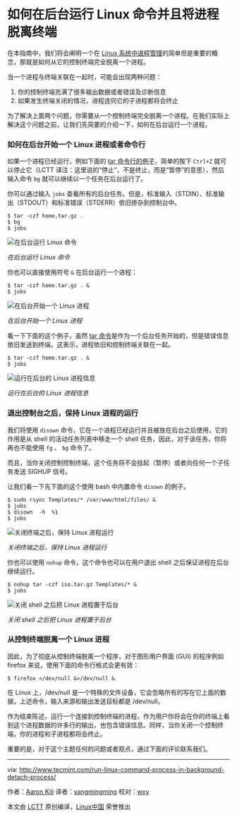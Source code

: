 如何在后台运行 Linux 命令并且将进程脱离终端
=================

在本指南中，我们将会阐明一个在 [Linux 系统中进程管理][8]的简单但是重要的概念，那就是如何从它的控制终端完全脱离一个进程。

当一个进程与终端关联在一起时，可能会出现两种问题：

1. 你的控制终端充满了很多输出数据或者错误及诊断信息
2. 如果发生终端关闭的情况，进程连同它的子进程都将会终止

为了解决上面两个问题，你需要从一个控制终端完全脱离一个进程。在我们实际上解决这个问题之前，让我们先简要的介绍一下，如何在后台运行一个进程。

### 如何在后台开始一个 Linux 进程或者命令行

如果一个进程已经运行，例如下面的 [tar 命令行的例子][7]，简单的按下 `Ctrl+Z` 就可以停止它（LCTT 译注：这里说的“停止”，不是终止，而是“暂停”的意思），然后输入命令 `bg` 就可以继续以一个任务在后台运行了。

你可以通过输入 `jobs` 查看所有的后台任务。但是，标准输入（STDIN）、标准输出（STDOUT）和标准错误（STDERR）依旧掺杂到控制台中。

```
$ tar -czf home.tar.gz .
$ bg
$ jobs

```

![在后台运行 Linux 命令](http://www.tecmint.com/wp-content/uploads/2016/10/Run-Linux-Command-in-Background.png)

*在后台运行 Linux 命令*

你也可以直接使用符号 `&` 在后台运行一个进程：

```
$ tar -czf home.tar.gz . &
$ jobs

```

![在后台开始一个 Linux 进程](http://www.tecmint.com/wp-content/uploads/2016/10/Start-Linux-Process-in-Background.png)

*在后台开始一个 Linux 进程*

看一下下面的这个例子，虽然 [tar 命令][4]是作为一个后台任务开始的，但是错误信息依旧发送到终端，这表示，进程依旧和控制终端关联在一起。

```
$ tar -czf home.tar.gz . &
$ jobs

```

![运行在后台的 Linux 进程信息](http://www.tecmint.com/wp-content/uploads/2016/10/Linux-Process-Running-in-Background-Message.png)

*运行在后台的 Linux 进程信息*

### 退出控制台之后，保持 Linux 进程的运行

我们将使用 `disown` 命令，它在一个进程已经运行并且被放在后台之后使用，它的作用是从 shell 的活动任务列表中移走一个 shell 任务，因此，对于该任务，你将再也不能使用 `fg` 、 `bg` 命令了。

而且，当你关闭控制控制终端，这个任务将不会挂起（暂停）或者向任何一个子任务发送 SIGHUP 信号。

让我们看一下先下面的这个使用 bash 中内置命令 `disown` 的例子。 

```
$ sudo rsync Templates/* /var/www/html/files/ &
$ jobs
$ disown  -h  %1
$ jobs

```

![关闭终端之后，保持 Linux 进程运行](http://www.tecmint.com/wp-content/uploads/2016/10/Keep-Linux-Processes-Running.png)

*关闭终端之后，保持 Linux 进程运行*

你也可以使用 `nohup` 命令，这个命令也可以在用户退出 shell 之后保证进程在后台继续运行。

```
$ nohup tar -czf iso.tar.gz Templates/* &
$ jobs

```

![关闭 shell 之后把 Linux 进程置于后台](http://www.tecmint.com/wp-content/uploads/2016/10/Put-Linux-Process-in-Background.png)

*关闭 shell 之后把 Linux 进程置于后台*

### 从控制终端脱离一个 Linux 进程

因此，为了彻底从控制终端脱离一个程序，对于图形用户界面 (GUI) 的程序例如 firefox 来说，使用下面的命令行格式会更有效：

```
$ firefox </dev/null &>/dev/null &

```

在 Linux 上，/dev/null 是一个特殊的文件设备，它会忽略所有的写在它上面的数据，上述命令，输入来源和输出发送目标都是 /dev/null。

作为结束陈述，运行一个连接到控制终端的进程，作为用户你将会在你的终端上看到这个进程数据的许多行的输出，也包含错误信息。同样，当你关闭一个控制终端，你的进程和子进程都将会终止。

重要的是，对于这个主题任何的问题或者观点，通过下面的评论联系我们。

--------------------------------------------------------------------------------

via: http://www.tecmint.com/run-linux-command-process-in-background-detach-process/

作者：[Aaron Kili][a]
译者：[yangmingming](https://github.com/yangmingming)
校对：[wxy](https://github.com/wxy)

本文由 [LCTT](https://github.com/LCTT/TranslateProject) 原创编译，[Linux中国](https://linux.cn/) 荣誉推出

[a]: http://www.tecmint.com/author/aaronkili/
[1]:http://www.tecmint.com/wp-content/uploads/2016/10/Put-Linux-Process-in-Background.png
[2]:http://www.tecmint.com/wp-content/uploads/2016/10/Keep-Linux-Processes-Running.png
[3]:http://www.tecmint.com/wp-content/uploads/2016/10/Linux-Process-Running-in-Background-Message.png
[4]:https://linux.cn/article-7802-1.html
[5]:http://www.tecmint.com/wp-content/uploads/2016/10/Start-Linux-Process-in-Background.png
[6]:http://www.tecmint.com/wp-content/uploads/2016/10/Run-Linux-Command-in-Background.png
[7]:https://linux.cn/article-7802-1.html
[8]:http://www.tecmint.com/monitor-linux-processes-and-set-process-limits-per-user/
